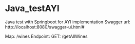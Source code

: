 # Java_testAYI
Java test with Springboot for AYI implementation
Swagger url:
http://localhost:8080/swagger-ui.html#

Map:
/wines
Endpoint:
GET: /getAllWines